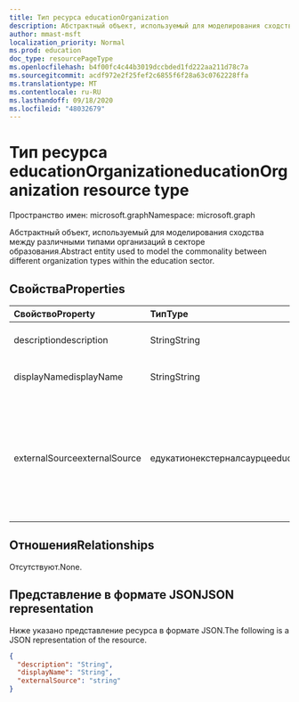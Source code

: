 ```yaml
---
title: Тип ресурса educationOrganization
description: Абстрактный объект, используемый для моделирования сходства между различными типами организаций в секторе образования.
author: mmast-msft
localization_priority: Normal
ms.prod: education
doc_type: resourcePageType
ms.openlocfilehash: b4f00fc4c44b3019dccbded1fd222aa211d78c7a
ms.sourcegitcommit: acdf972e2f25fef2c6855f6f28a63c0762228ffa
ms.translationtype: MT
ms.contentlocale: ru-RU
ms.lasthandoff: 09/18/2020
ms.locfileid: "48032679"
---
```

# <a name="educationorganization-resource-type"></a><span data-ttu-id="ff5f3-103">Тип ресурса educationOrganization</span><span class="sxs-lookup"><span data-stu-id="ff5f3-103">educationOrganization resource type</span></span>

<span data-ttu-id="ff5f3-104">Пространство имен: microsoft.graph</span><span class="sxs-lookup"><span data-stu-id="ff5f3-104">Namespace: microsoft.graph</span></span>

<span data-ttu-id="ff5f3-105">Абстрактный объект, используемый для моделирования сходства между различными типами организаций в секторе образования.</span><span class="sxs-lookup"><span data-stu-id="ff5f3-105">Abstract entity used to model the commonality between different organization types within the education sector.</span></span>

## <a name="properties"></a><span data-ttu-id="ff5f3-106">Свойства</span><span class="sxs-lookup"><span data-stu-id="ff5f3-106">Properties</span></span>
| <span data-ttu-id="ff5f3-107">Свойство</span><span class="sxs-lookup"><span data-stu-id="ff5f3-107">Property</span></span>     | <span data-ttu-id="ff5f3-108">Тип</span><span class="sxs-lookup"><span data-stu-id="ff5f3-108">Type</span></span>   |<span data-ttu-id="ff5f3-109">Описание</span><span class="sxs-lookup"><span data-stu-id="ff5f3-109">Description</span></span>|
|:---------------|:--------|:----------|
|<span data-ttu-id="ff5f3-110">description</span><span class="sxs-lookup"><span data-stu-id="ff5f3-110">description</span></span>|<span data-ttu-id="ff5f3-111">String</span><span class="sxs-lookup"><span data-stu-id="ff5f3-111">String</span></span>| <span data-ttu-id="ff5f3-112">Описание организации.</span><span class="sxs-lookup"><span data-stu-id="ff5f3-112">Organization description.</span></span>|
|<span data-ttu-id="ff5f3-113">displayName</span><span class="sxs-lookup"><span data-stu-id="ff5f3-113">displayName</span></span>|<span data-ttu-id="ff5f3-114">String</span><span class="sxs-lookup"><span data-stu-id="ff5f3-114">String</span></span>| <span data-ttu-id="ff5f3-115">Отображаемое имя Организации.</span><span class="sxs-lookup"><span data-stu-id="ff5f3-115">Organization display name.</span></span>|
|<span data-ttu-id="ff5f3-116">externalSource</span><span class="sxs-lookup"><span data-stu-id="ff5f3-116">externalSource</span></span>|<span data-ttu-id="ff5f3-117">едукатионекстерналсаурце</span><span class="sxs-lookup"><span data-stu-id="ff5f3-117">educationExternalSource</span></span>| <span data-ttu-id="ff5f3-118">Источник, из которого была создана данная организация.</span><span class="sxs-lookup"><span data-stu-id="ff5f3-118">Source where this organization was created from.</span></span> <span data-ttu-id="ff5f3-119">Допустимые значения: `sis`, `manual`, `unknownFutureValue`.</span><span class="sxs-lookup"><span data-stu-id="ff5f3-119">The possible values are: `sis`, `manual`, `unknownFutureValue`.</span></span>|

## <a name="relationships"></a><span data-ttu-id="ff5f3-120">Отношения</span><span class="sxs-lookup"><span data-stu-id="ff5f3-120">Relationships</span></span>
<span data-ttu-id="ff5f3-121">Отсутствуют.</span><span class="sxs-lookup"><span data-stu-id="ff5f3-121">None.</span></span>


## <a name="json-representation"></a><span data-ttu-id="ff5f3-122">Представление в формате JSON</span><span class="sxs-lookup"><span data-stu-id="ff5f3-122">JSON representation</span></span>

<span data-ttu-id="ff5f3-123">Ниже указано представление ресурса в формате JSON.</span><span class="sxs-lookup"><span data-stu-id="ff5f3-123">The following is a JSON representation of the resource.</span></span>

<!-- {
  "blockType": "resource",
  "abstract": true,
  "baseType": "microsoft.graph.entity",
  "optionalProperties": [

  ],
  "@odata.type": "microsoft.graph.educationOrganization"
}-->

```json
{
  "description": "String",
  "displayName": "String",
  "externalSource": "string"
}

```

<!-- uuid: 8fcb5dbc-d5aa-4681-8e31-b001d5168d79
2015-10-25 14:57:30 UTC -->
<!-- {
  "type": "#page.annotation",
  "description": "educationOrganization resource",
  "keywords": "",
  "section": "documentation",
  "tocPath": ""
}-->

